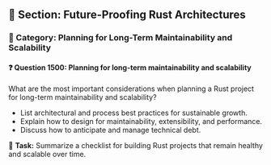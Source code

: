 ## 📘 Section: Future-Proofing Rust Architectures  
### 🔹 Category: Planning for Long-Term Maintainability and Scalability  
#### ❓ Question 1500: Planning for long-term maintainability and scalability

What are the most important considerations when planning a Rust project for long-term maintainability and scalability?

- List architectural and process best practices for sustainable growth.
- Explain how to design for maintainability, extensibility, and performance.
- Discuss how to anticipate and manage technical debt.

🔧 **Task:** Summarize a checklist for building Rust projects that remain healthy and scalable over time.
